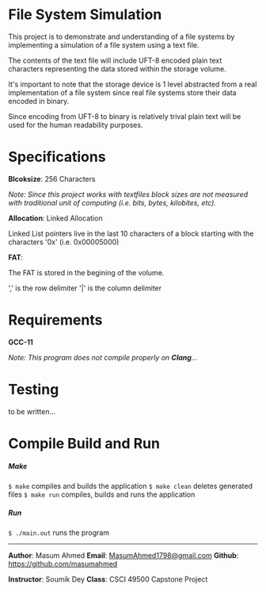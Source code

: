 # File System Simulation

This project is to demonstrate and understanding of a file systems by implementing a simulation of a file system using a text file.

The contents of the text file will include UFT-8 encoded plain text characters representing the data stored within the storage volume.

It's important to note that the storage device is 1 level abstracted from a real implementation of a file system since real file systems store their data encoded in binary.

Since encoding from UFT-8 to binary is relatively trival plain text will be used for the human readability purposes.

# Specifications
**Blcoksize**: 256 Characters

*Note: Since this project works with textfiles block sizes are not measured with traditional unit of computing (i.e. bits, bytes, kilobites, etc).*

**Allocation**: Linked Allocation

Linked List pointers live in the last 10 characters of a block starting with the characters '0x' (i.e. 0x00005000)

**FAT**: 

The FAT is stored in the begining of the volume.

',' is the row delimiter
'|' is the column delimiter

# Requirements
**GCC-11**

*Note: This program does not compile properly on **Clang**...*

# Testing
to be written...

# Compile Build and Run

##### Make
`$ make` compiles and builds the application
`$ make clean` deletes generated files
`$ make run` compiles, builds and runs the application
<!-- `$ make test` compiles, builds and runs the application with test -->


##### Run
`$ ./main.out` runs the program

<hr>

**Author**: Masum Ahmed
**Email**: MasumAhmed1798@gmail.com
**Github**: https://github.com/masumahmed

**Instructor**: Soumik Dey
**Class**: CSCI 49500 Capstone Project
